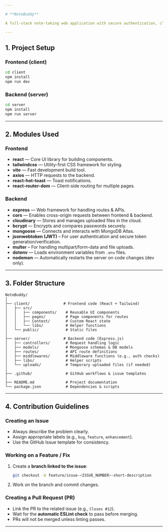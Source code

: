 ```yaml
---

# **NoteBuddy**

A full-stack note-taking web application with secure authentication, cloud file storage, and a responsive UI.

---
```


## **1. Project Setup**


### **Frontend (client)**

```bash
cd client
npm install
npm run dev
```

### **Backend (server)**

```bash
cd server
npm install
npm run server
```

---

## **2. Modules Used**

### **Frontend**

* **react** — Core UI library for building components.
* **tailwindcss** — Utility-first CSS framework for styling.
* **vite** — Fast development build tool.
* **axios** — HTTP requests to the backend.
* **react-hot-toast** — Toast notifications.
* **react-router-dom** — Client-side routing for multiple pages.

### **Backend**

* **express** — Web framework for handling routes & APIs.
* **cors** — Enables cross-origin requests between frontend & backend.
* **cloudinary** — Stores and manages uploaded files in the cloud.
* **bcrypt** — Encrypts and compares passwords securely.
* **mongoose** — Connects and interacts with MongoDB Atlas.
* **jsonwebtoken (JWT)** – For user authentication and secure token generation/verification.
* **multer** – For handling multipart/form-data and file uploads.
* **dotenv** — Loads environment variables from `.env` files.
* **nodemon** — Automatically restarts the server on code changes (dev only).

---

## **3. Folder Structure**

```
NoteBuddy/
│
├── client/               # Frontend code (React + Tailwind)
│   ├── src/
│   │   ├── components/    # Reusable UI components
│   │   ├── pages/         # Page components for routes
│   │   ├── Context/       # Custom React state
│   │   └── libs/          # Helper functions
│   └── public/            # Static files
│
├── server/               # Backend code (Express.js)
│   ├── controllers/       # Request handling logic
│   ├── models/            # Mongoose schemas & DB models
│   ├── routes/            # API route definitions
│   ├── middlewares/       # Middleware functions (e.g., auth checks)
│   ├── libs/              # Helper scripts
│   └── uploads/           # Temporary uploaded files (if needed)
│
├── .github/               # GitHub workflows & issue templates
│
├── README.md              # Project documentation
└── package.json           # Dependencies & scripts
```

---

## **4. Contribution Guidelines**

### **Creating an Issue**

* Always describe the problem clearly.
* Assign appropriate labels (e.g., `bug`, `feature`, `enhancement`).
* Use the GitHub Issue template for consistency.

### **Working on a Feature / Fix**

1. Create a **branch linked to the issue**:

   ```bash
   git checkout -b feature/issue-<ISSUE_NUMBER>-short-description
   ```
2. Work on the branch and commit changes.

### **Creating a Pull Request (PR)**

* Link the PR to the related issue (e.g., `Closes #12`).
* Wait for the **automatic ESLint check** to pass before merging.
* PRs will not be merged unless linting passes.

---
